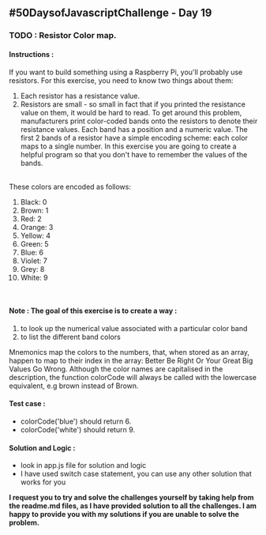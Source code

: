 <h2>#50DaysofJavascriptChallenge - Day 19</h2>

<h3><strong>TODO : </strong> Resistor Color map.</h3>

<h4><strong>Instructions : </strong></h4>
<p> If you want to build something using a Raspberry Pi, you'll probably use resistors. For this exercise, you need
    to know two things about them: <br>
<ol>
    <li>Each resistor has a resistance value.</li>
    <li>Resistors are small - so small in fact that if you printed the resistance value on them, it would be
        hard to read. To get around this problem, manufacturers print color-coded bands onto the resistors to denote
        their resistance values. Each band has a position and a numeric value.
        The first 2 bands of a resistor have a simple encoding scheme: each color maps to a single number.
        In this exercise you are going to create a helpful program so that you don't have to remember the values of the
        bands.
    </li>
</ol>
<br>
These colors are encoded as follows: <br>
<ol>
    <li>Black: 0</li>
    <li>Brown: 1</li>
    <li>Red: 2</li>
    <li>Orange: 3</li>
    <li>Yellow: 4</li>
    <li>Green: 5</li>
    <li>Blue: 6</li>
    <li>Violet: 7</li>
    <li>Grey: 8</li>
    <li>White: 9</li>
</ol>
<br>

<h4><strong>Note : </strong> The goal of this exercise is to create a way : </h4>
<ol>
    <li>to look up the numerical value associated with a particular color band</li>
    <li>to list the different band colors</li>
</ol>
Mnemonics map the colors to the numbers, that, when stored as an array, happen to map to their index in the
array: Better Be Right Or Your Great Big Values Go Wrong.
Although the color names are capitalised in the description, the function colorCode will always be called with the
lowercase equivalent, e.g brown instead of Brown.
</p>

<h4><strong>Test case : </strong></h4>
<ul>
    <li>colorCode('blue') should return 6.</li>
    <li>colorCode('white') should return 9.</li>
</ul>

<h4><strong>Solution and Logic : </strong></h4>
<ul>
    <li>look in app.js file for solution and logic</li>
    <li>I have used switch case statement, you can use any other solution that works for you</li>
</ul>

<strong>
    <p>I request you to try and solve the challenges yourself by taking help from the readme.md files, as I have
        provided solution to all the challenges. I am happy to provide you with my solutions if you are unable to solve
        the problem.</p>
</strong>